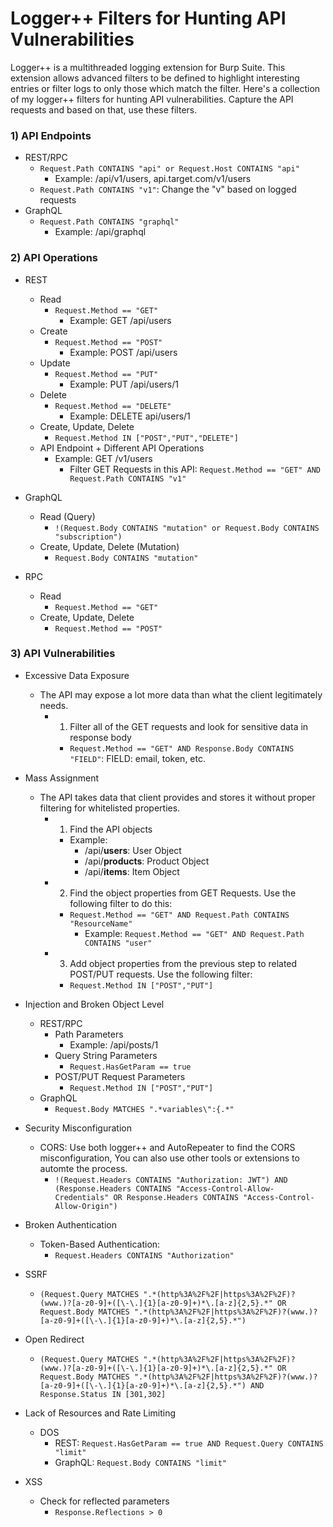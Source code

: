 # Logger++ Filters for Hunting API Vulnerabilities 
Logger++ is a multithreaded logging extension for Burp Suite. This extension allows advanced filters to be defined to highlight interesting entries or filter logs to only those which match the filter. Here's a collection of my logger++ filters for hunting API vulnerabilities. Capture the API requests and based on that, use these filters.

### 1) API Endpoints   
- REST/RPC
  - ```Request.Path CONTAINS "api" or Request.Host CONTAINS "api"```
    - Example: /api/v1/users, api.target.com/v1/users
  - ```Request.Path CONTAINS "v1"```: Change the "v" based on logged requests  
- GraphQL 
  - ```Request.Path CONTAINS "graphql"```
    - Example: /api/graphql
 
### 2) API Operations  
  - REST 
    - Read 
      - ```Request.Method == "GET"```
        - Example: GET /api/users 
    - Create 
      - ```Request.Method == "POST"```
        - Example: POST /api/users 
    - Update 
      - ```Request.Method == "PUT"```
        - Example: PUT /api/users/1
    - Delete 
      - ```Request.Method == "DELETE"```
        - Example: DELETE api/users/1
    - Create, Update, Delete
      - ```Request.Method IN ["POST","PUT","DELETE"]```
    - API Endpoint + Different API Operations 
      - Example: GET /v1/users 
        - Filter GET Requests in this API: ```Request.Method == "GET" AND Request.Path CONTAINS "v1"```
        
  - GraphQL 
    - Read (Query)
      - ```!(Request.Body CONTAINS "mutation" or Request.Body CONTAINS "subscription")```
    - Create, Update, Delete (Mutation)
      - ```Request.Body CONTAINS "mutation"```
      
  - RPC
    - Read 
      - ```Request.Method == "GET"```
    - Create, Update, Delete 
      - ```Request.Method == "POST"```
      
### 3) API Vulnerabilities 
  - Excessive Data Exposure
    - The API may expose a lot more data than what the client legitimately needs. 
      - 1. Filter all of the GET requests and look for sensitive data in response body
         - ```Request.Method == "GET" AND Response.Body CONTAINS "FIELD"```: FIELD: email, token, etc. 
         
  - Mass Assignment 
    - The API takes data that client provides and stores it without proper filtering for whitelisted properties. 
      - 1. Find the API objects 
        - Example: 
          - /api/**users**: User Object 
          - /api/**products**: Product Object 
          - /api/**items**: Item Object 
       - 2. Find the object properties from GET Requests. Use the following filter to do this: 
          - ```Request.Method == "GET" AND Request.Path CONTAINS "ResourceName"```
            - Example: ```Request.Method == "GET" AND Request.Path CONTAINS "user"```
       - 3. Add object properties from the previous step to related POST/PUT requests. Use the following filter: 
          - ```Request.Method IN ["POST","PUT"]```
   
   - Injection and Broken Object Level 
      - REST/RPC
        - Path Parameters
          - Example: /api/posts/1 
        - Query String Parameters
          - ```Request.HasGetParam == true```
        - POST/PUT Request Parameters 
          - ```Request.Method IN ["POST","PUT"]```
       - GraphQL 
          - ```Request.Body MATCHES ".*variables\":{.*"```
          
   
   - Security Misconfiguration 
      - CORS: Use both logger++ and AutoRepeater to find the CORS misconfiguration, You can also use other tools or extensions to automte the process. 
        - ```!(Request.Headers CONTAINS "Authorization: JWT") AND (Response.Headers CONTAINS "Access-Control-Allow-Credentials" OR Response.Headers CONTAINS "Access-Control-Allow-Origin")```
  
  
   - Broken Authentication 
      - Token-Based Authentication: 
        - ```Request.Headers CONTAINS "Authorization"```
   
   - SSRF
      - ```(Request.Query MATCHES ".*(http%3A%2F%2F|https%3A%2F%2F)?(www.)?[a-z0-9]+([\-\.]{1}[a-z0-9]+)*\.[a-z]{2,5}.*" OR Request.Body MATCHES ".*(http%3A%2F%2F|https%3A%2F%2F)?(www.)?[a-z0-9]+([\-\.]{1}[a-z0-9]+)*\.[a-z]{2,5}.*")```
      
   - Open Redirect
      - ```(Request.Query MATCHES ".*(http%3A%2F%2F|https%3A%2F%2F)?(www.)?[a-z0-9]+([\-\.]{1}[a-z0-9]+)*\.[a-z]{2,5}.*" OR Request.Body MATCHES ".*(http%3A%2F%2F|https%3A%2F%2F)?(www.)?[a-z0-9]+([\-\.]{1}[a-z0-9]+)*\.[a-z]{2,5}.*") AND Response.Status IN [301,302]```
      
   - Lack of Resources and Rate Limiting 
      - DOS
        - REST: ```Request.HasGetParam == true AND Request.Query CONTAINS "limit"```
        - GraphQL: ```Request.Body CONTAINS "limit"```
   - XSS
      - Check for reflected parameters 
        - ```Response.Reflections > 0```
   
        

